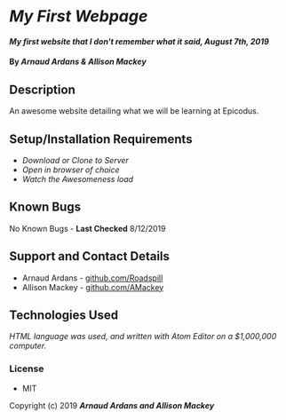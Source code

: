 # _My First Webpage_

#### _My first website that I don't remember what it said, August 7th, 2019_

#### By _**Arnaud Ardans & Allison Mackey**_

## Description

An awesome website detailing what we will be learning at Epicodus.

## Setup/Installation Requirements

* _Download or Clone to Server_
* _Open in browser of choice_
* _Watch the Awesomeness load_

## Known Bugs

No Known Bugs - **Last Checked** 8/12/2019

## Support and Contact Details

* Arnaud Ardans - [github.com/Roadspill](github.com/Roadspill)
* Allison Mackey - [github.com/AMackey](github.com/AMackey)

## Technologies Used

_HTML language was used, and written with Atom Editor on a $1,000,000 computer._

### License

* MIT

Copyright (c) 2019 **_Arnaud Ardans and Allison Mackey_**
